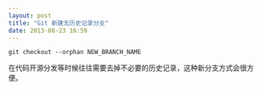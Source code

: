 ```yaml
---
layout: post
title: "Git 新建无历史记录分支"
date: 2013-08-23 16:59
---
```


```
git checkout --orphan NEW_BRANCH_NAME
```

在代码开源分发等时候往往需要去掉不必要的历史记录，这种新分支方式会很方便。

